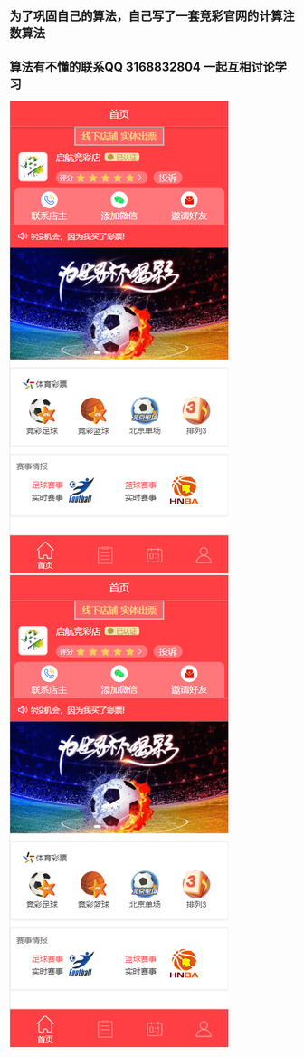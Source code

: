 ## 为了巩固自己的算法，自己写了一套竞彩官网的计算注数算法
## 算法有不懂的联系QQ 3168832804 一起互相讨论学习
<img src="QQ截图20221123163610.png"></img>
![输入图片说明](QQ截图20221123163610.png)
